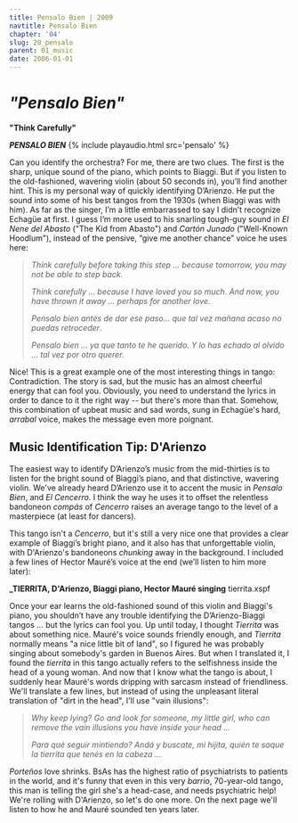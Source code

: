 ```yaml
---
title: Pensalo Bien | 2009
navtitle: Pensalo Bien
chapter: '04'
slug: 20_pensalo
parent: 01_music
date: 2006-01-01
---
```


# _"Pensalo Bien"_

**"Think Carefully"**

**_PENSALO BIEN_**
{% include playaudio.html
src='pensalo' %}

Can you identify the orchestra?
For me, there are two clues.
The first is the sharp, unique sound of the piano, which points to Biaggi.
But if you listen to the old-fashioned, wavering violin (about 50 seconds in), you’ll find another hint.
This is my personal way of quickly identifying D’Arienzo. He put the sound into some of his best tangos from the 1930s (when Biaggi was with him). As far as the singer, I’m a little embarrassed to say I didn’t recognize Echagüe at first.
I guess I’m more used to his snarling tough-guy sound in _El Nene del Abasto_ ("The Kid from Abasto") and _Cartón Junado_ ("Well-Known Hoodlum"), instead of the pensive, “give me another chance” voice he uses here:

> _Think carefully
> before taking this step ...
> because tomorrow,
> you may not be able to step back._
>
> _Think carefully ...
> because I have loved you so much.
> And now, you have thrown it away ...
> perhaps for another love._
>
> _Pensalo bien
> antes de dar ese paso...
> que tal vez mañana acaso
> no puedas retroceder_.
>
> _Pensalo bien ...
> ya que tanto te he querido.
> Y lo has echado al olvido ...
> tal vez por otro querer._

Nice! This is a great example one of the most interesting things in tango: Contradiction.
The story is sad, but the music has an almost cheerful energy that can fool you.
Obviously, you need to understand the lyrics in order to dance to it the right way -- but there's more than that.
Somehow, this combination of upbeat music and sad words, sung in Echagüe's hard, _arrabal_ voice, makes the message even more poignant.

## Music Identification Tip: D'Arienzo

The easiest way to identify D’Arienzo’s music from the mid-thirties is to listen for the bright sound of Biaggi’s piano, and that distinctive, wavering violin.
We've already heard D’Arienzo use it to accent the music in _Pensalo Bien_, and _El Cencerro._ I think the way he uses it to offset the relentless bandoneon _compás_ of _Cencerro_ raises an average tango to the level of a masterpiece (at least for dancers).

This tango isn't a _Cencerro_, but it's still a very nice one that provides a clear example of Biaggi’s bright piano, and it also has that unforgettable violin, with D'Arienzo's bandoneons _chunking_ away in the background.
I included a few lines of Hector Mauré’s voice at the end (we’ll listen to him more later):

**_TIERRITA, D'Arienzo, Biaggi piano, Hector Mauré singing**
tierrita.xspf

Once your ear learns the old-fashioned sound of this violin and Biaggi's piano, you shouldn’t have any trouble identifying the D’Arienzo-Biaggi tangos ... but the lyrics can fool you.
Up until today, I thought _Tierrita_ was about something nice.
Mauré's voice sounds friendly enough, and _Tierrita_ normally means "a nice little bit of land", so I figured he was probably singing about somebody's garden in Buenos Aires.
But when I translated it, I found the _tierrita_ in this tango actually refers to the selfishness inside the head of a young woman.
And now that I know what the tango is about, I suddenly hear Mauré's words dripping with sarcasm instead of friendliness.
We'll translate a few lines, but instead of using the unpleasant literal translation of "dirt in the head", I'll use "vain illusions":

> _Why keep lying?
> Go and look for someone, my little girl,
> who can remove the vain illusions
> you have inside your head ..._
>
> _Para qué seguir mintiendo?
> Andá y buscate, mi hijita,
> quién te saque la tierrita
> que tenés en la cabeza ..._

_Porteños_ love shrinks.
BsAs has the highest ratio of psychiatrists to patients in the world, and it's funny that even in this very _barrio_, 70-year-old tango, this man is telling the girl she's a head-case, and needs psychiatric help!
We're rolling with D'Arienzo, so let's do one more.
On the next page we'll listen to how he and Mauré sounded ten years later.
